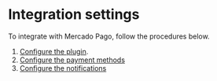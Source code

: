 # Integration settings

To integrate with Mercado Pago, follow the procedures below.

1. [Configure the plugin](/developers/en/docs/woocommerce/integration-configuration/plugin-configuration).
2. [Configure the payment methods](/developers/en/docs/woocommerce/integration-configuration/payments-configuration)
3. [Configure the notifications](/developers/en/docs/woocommerce/integration-configuration/notifications)

